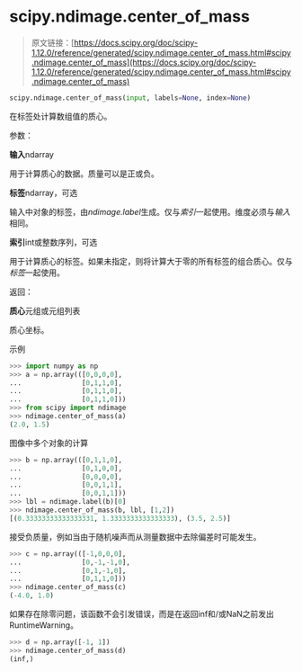 # scipy.ndimage.center_of_mass

> 原文链接：[https://docs.scipy.org/doc/scipy-1.12.0/reference/generated/scipy.ndimage.center_of_mass.html#scipy.ndimage.center_of_mass](https://docs.scipy.org/doc/scipy-1.12.0/reference/generated/scipy.ndimage.center_of_mass.html#scipy.ndimage.center_of_mass)

```py
scipy.ndimage.center_of_mass(input, labels=None, index=None)
```

在标签处计算数组值的质心。

参数：

**输入**ndarray

用于计算质心的数据。质量可以是正或负。

**标签**ndarray，可选

输入中对象的标签，由*ndimage.label*生成。仅与*索引*一起使用。维度必须与*输入*相同。

**索引**int或整数序列，可选

用于计算质心的标签。如果未指定，则将计算大于零的所有标签的组合质心。仅与*标签*一起使用。

返回：

**质心**元组或元组列表

质心坐标。

示例

```py
>>> import numpy as np
>>> a = np.array(([0,0,0,0],
...               [0,1,1,0],
...               [0,1,1,0],
...               [0,1,1,0]))
>>> from scipy import ndimage
>>> ndimage.center_of_mass(a)
(2.0, 1.5) 
```

图像中多个对象的计算

```py
>>> b = np.array(([0,1,1,0],
...               [0,1,0,0],
...               [0,0,0,0],
...               [0,0,1,1],
...               [0,0,1,1]))
>>> lbl = ndimage.label(b)[0]
>>> ndimage.center_of_mass(b, lbl, [1,2])
[(0.33333333333333331, 1.3333333333333333), (3.5, 2.5)] 
```

接受负质量，例如当由于随机噪声而从测量数据中去除偏差时可能发生。

```py
>>> c = np.array(([-1,0,0,0],
...               [0,-1,-1,0],
...               [0,1,-1,0],
...               [0,1,1,0]))
>>> ndimage.center_of_mass(c)
(-4.0, 1.0) 
```

如果存在除零问题，该函数不会引发错误，而是在返回inf和/或NaN之前发出RuntimeWarning。

```py
>>> d = np.array([-1, 1])
>>> ndimage.center_of_mass(d)
(inf,) 
```
